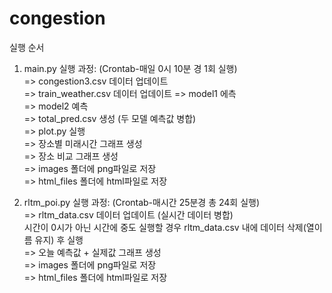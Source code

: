 # congestion

실행 순서

1. main.py 실행
과정:
(Crontab-매일 0시 10분 경 1회 실행)   
=> congestion3.csv 데이터 업데이트   
=> train_weather.csv 데이터 업데이트
=> model1 에측   
=> model2 예측   
=> total_pred.csv 생성 (두 모델 예측값 병합)   
=> plot.py 실행   
=> 장소별 미래시간 그래프 생성   
=> 장소 비교 그래프 생성   
=> images 폴더에 png파일로 저장   
=> html_files 폴더에 html파일로 저장   


2. rltm_poi.py 실행
과정:
(Crontab-매시간 25분경 총 24회 실행)   
=> rltm_data.csv 데이터 업데이트 (실시간 데이터 병합)   
시간이 0시가 아닌 시간에 중도 실행할 경우 rltm_data.csv 내에 데이터 삭제(열이름 유지) 후 실행   
=> 오늘 예측값 + 실제값 그래프 생성   
=> images 폴더에 png파일로 저장   
=> html_files 폴더에 html파일로 저장   
 
